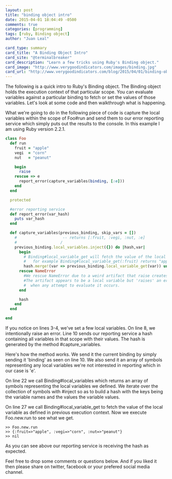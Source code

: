 ```yaml
---
layout: post
title: "binding object intro"
date: 2015-04-01 18:04:49 -0500
comments: true
categories: [programming]
tags: [ruby, Binding object] 
author: "Juan Leal"

card_type: summary
card_title: "A Binding Object Intro"
card_site: "@terminalbreaker" 
card_description: "Learn a few tricks using Ruby's Binding object."
card_image: "http://www.verygoodindicators.com/images/binding.jpg"
card_url: "http://www.verygoodindicators.com/blog/2015/04/01/binding-object-intro/"
---
```


The following is a quick intro to Ruby's Binding object. The Binding object 
holds the execution context of that particular scope. You can evaluate 
variables against a particular binding to fetch or set the values of those
variables. Let's look at some code and then walkthrough what is happening.

What we're going to do in the following piece of code is capture the local
variables within the scope of Foo#run and send them to our error reporting
service which simply puts out the results to the console. In this example I am
using Ruby version 2.2.1.



``` ruby Binding object example
class Foo
  def run
    fruit = "apple"
    vegi  = "corn"
    nut   = "peanut"

    begin
      raise 
    rescue => e
      report_error(capture_variables(binding, [:e]))
    end
  end

  protected

  #error reporting service
  def report_error(var_hash)
    puts var_hash
  end

  def capture_variables(previous_binding, skip_vars = [])
    #                    -- returns [:fruit, :vegi, :nut, :e]
    #                   / 
    previous_binding.local_variables.inject({}) do |hash,var|
      begin
        # Binding#local_variable_get will fetch the value of the local variable
        #   for example Binding#local_variable_get(:fruit) returns "apple"
        hash.merge!(var => previous_binding.local_variable_get(var)) unless skip_vars.include?(var)
      rescue NameError
        #We rescue NameError due to a weird artifact that raise creates.
        #The artifact appears to be a local variable but 'raises' an error
        #  when any attempt to evaluate it occurs.
      end

      hash
    end
  end

end
```

If you notice on lines 3-4, we've set a few local variables. On line 8, we
intentionally raise an error. Line 10 sends our reporting service a hash
containing all variables in that scope with their values. The hash is
generated by the method #capture_variables.

Here's how the method works. We send it the current binding by simply sending it
'binding' as seen on line 10. We also send it an array of symbols representing any local
variables we're not interested in reporting which in our case is 'e'.

On line 22 we call Binding#local_variables which returns an array of symbols
representing the local variables we defined. We iterate over the collection
of symbols with #inject so as to build a hash with the keys being the
variable names and the values the variable values.

On line 27 we call Binding#local_variable_get to fetch the value of the local 
variable as defined in previous execution context. Now we execute Foo.new.run to
see what we get.

``` irb Console Output 
>> Foo.new.run
>> {:fruit=>"apple", :vegi=>"corn", :nut=>"peanut"}
>> nil
```

As you can see above our reporting service is receiving the hash as expected.

Feel free to drop some comments or questions below. And if you liked it then
please share on twitter, facebook or your prefered social media channel.
